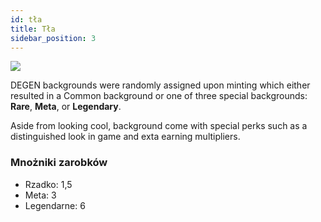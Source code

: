 ```yaml
---
id: tła
title: Tła
sidebar_position: 3
---
```


![](/img/rngBackgrounds.gif)

DEGEN backgrounds were randomly assigned upon minting which either resulted in a Common background or one of three special backgrounds: **Rare**, **Meta**, or **Legendary**.

Aside from looking cool, background come with special perks such as a distinguished look in game and exta earning multipliers.

### Mnożniki zarobków

- Rzadko: 1,5
- Meta: 3
- Legendarne: 6
